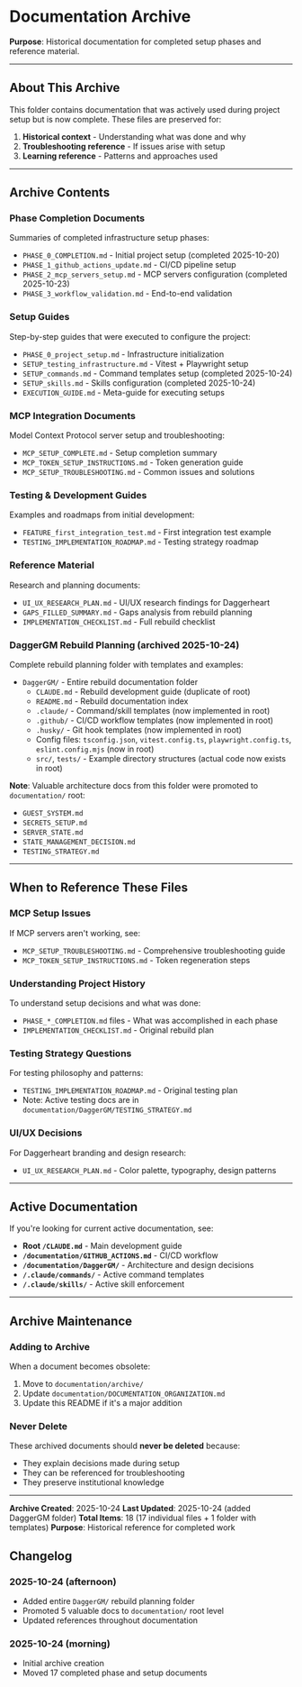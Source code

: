 # Documentation Archive

**Purpose**: Historical documentation for completed setup phases and reference material.

---

## About This Archive

This folder contains documentation that was actively used during project setup but is now complete. These files are preserved for:

1. **Historical context** - Understanding what was done and why
2. **Troubleshooting reference** - If issues arise with setup
3. **Learning reference** - Patterns and approaches used

---

## Archive Contents

### Phase Completion Documents

Summaries of completed infrastructure setup phases:

- `PHASE_0_COMPLETION.md` - Initial project setup (completed 2025-10-20)
- `PHASE_1_github_actions_update.md` - CI/CD pipeline setup
- `PHASE_2_mcp_servers_setup.md` - MCP servers configuration (completed 2025-10-23)
- `PHASE_3_workflow_validation.md` - End-to-end validation

### Setup Guides

Step-by-step guides that were executed to configure the project:

- `PHASE_0_project_setup.md` - Infrastructure initialization
- `SETUP_testing_infrastructure.md` - Vitest + Playwright setup
- `SETUP_commands.md` - Command templates setup (completed 2025-10-24)
- `SETUP_skills.md` - Skills configuration (completed 2025-10-24)
- `EXECUTION_GUIDE.md` - Meta-guide for executing setups

### MCP Integration Documents

Model Context Protocol server setup and troubleshooting:

- `MCP_SETUP_COMPLETE.md` - Setup completion summary
- `MCP_TOKEN_SETUP_INSTRUCTIONS.md` - Token generation guide
- `MCP_SETUP_TROUBLESHOOTING.md` - Common issues and solutions

### Testing & Development Guides

Examples and roadmaps from initial development:

- `FEATURE_first_integration_test.md` - First integration test example
- `TESTING_IMPLEMENTATION_ROADMAP.md` - Testing strategy roadmap

### Reference Material

Research and planning documents:

- `UI_UX_RESEARCH_PLAN.md` - UI/UX research findings for Daggerheart
- `GAPS_FILLED_SUMMARY.md` - Gaps analysis from rebuild planning
- `IMPLEMENTATION_CHECKLIST.md` - Full rebuild checklist

### DaggerGM Rebuild Planning (archived 2025-10-24)

Complete rebuild planning folder with templates and examples:

- `DaggerGM/` - Entire rebuild documentation folder
  - `CLAUDE.md` - Rebuild development guide (duplicate of root)
  - `README.md` - Rebuild documentation index
  - `.claude/` - Command/skill templates (now implemented in root)
  - `.github/` - CI/CD workflow templates (now implemented in root)
  - `.husky/` - Git hook templates (now implemented in root)
  - Config files: `tsconfig.json`, `vitest.config.ts`, `playwright.config.ts`, `eslint.config.mjs` (now in root)
  - `src/`, `tests/` - Example directory structures (actual code now exists in root)

**Note**: Valuable architecture docs from this folder were promoted to `documentation/` root:

- `GUEST_SYSTEM.md`
- `SECRETS_SETUP.md`
- `SERVER_STATE.md`
- `STATE_MANAGEMENT_DECISION.md`
- `TESTING_STRATEGY.md`

---

## When to Reference These Files

### MCP Setup Issues

If MCP servers aren't working, see:

- `MCP_SETUP_TROUBLESHOOTING.md` - Comprehensive troubleshooting guide
- `MCP_TOKEN_SETUP_INSTRUCTIONS.md` - Token regeneration steps

### Understanding Project History

To understand setup decisions and what was done:

- `PHASE_*_COMPLETION.md` files - What was accomplished in each phase
- `IMPLEMENTATION_CHECKLIST.md` - Original rebuild plan

### Testing Strategy Questions

For testing philosophy and patterns:

- `TESTING_IMPLEMENTATION_ROADMAP.md` - Original testing plan
- Note: Active testing docs are in `documentation/DaggerGM/TESTING_STRATEGY.md`

### UI/UX Decisions

For Daggerheart branding and design research:

- `UI_UX_RESEARCH_PLAN.md` - Color palette, typography, design patterns

---

## Active Documentation

If you're looking for current active documentation, see:

- **Root `/CLAUDE.md`** - Main development guide
- **`/documentation/GITHUB_ACTIONS.md`** - CI/CD workflow
- **`/documentation/DaggerGM/`** - Architecture and design decisions
- **`/.claude/commands/`** - Active command templates
- **`/.claude/skills/`** - Active skill enforcement

---

## Archive Maintenance

### Adding to Archive

When a document becomes obsolete:

1. Move to `documentation/archive/`
2. Update `documentation/DOCUMENTATION_ORGANIZATION.md`
3. Update this README if it's a major addition

### Never Delete

These archived documents should **never be deleted** because:

- They explain decisions made during setup
- They can be referenced for troubleshooting
- They preserve institutional knowledge

---

**Archive Created**: 2025-10-24
**Last Updated**: 2025-10-24 (added DaggerGM folder)
**Total Items**: 18 (17 individual files + 1 folder with templates)
**Purpose**: Historical reference for completed work

## Changelog

### 2025-10-24 (afternoon)

- Added entire `DaggerGM/` rebuild planning folder
- Promoted 5 valuable docs to `documentation/` root level
- Updated references throughout documentation

### 2025-10-24 (morning)

- Initial archive creation
- Moved 17 completed phase and setup documents
